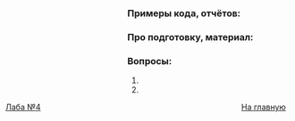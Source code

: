 ### Примеры кода, отчётов:

[comment]: <> (+ [Жека]&#40;https://github.com/3ilib0ba/ITMO-DB/tree/master/Labs/Lab-1&#41;)


### Про подготовку, материал:

[comment]: <> (Лабораторная работа с созданием простой модели предметной области. Читаем)

[comment]: <> (лекции, думаем головой.)

### Вопросы:

1)

2)


[//]: # (к оглавлению и на прочие лабы)
<div style="position: absolute; left: 10px">
    <a style="text-align: right" href="lab-4.html">Лаба №4</a>
</div>
<div style="position: absolute; left: 45%">
    <a href="../../thirdcourse.html">На главную</a>
</div>